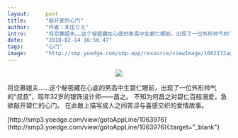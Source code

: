 ```yaml
---
layout:     post
title:      "敲开爱的心门"
author:     "作者：本庄りえ"
intro:      "将恋慕姐夫……这个秘密藏在心底的男高中生碧仁眼前，出现了一位外形帅气的“叔叔”，现年32岁的银饰设计师——昌之。  不知为何昌之对碧仁百般溺爱，急欲敲开碧仁的心门。  在此献上描写成人之间苦涩与喜感交织的爱情故事。"
date:       "2018-02-14 16:56:47"
tags:       "心门"
image:      "http://smp.yoedge.com/smp-app/resource/viewImage/1002172appline.png"
---
```

<div style="text-align: center">
<p><img src="http://smp.yoedge.com/smp-app/resource/viewImage/1002172appline.png"/></p>
</div>
<p class="post-meta">
<span>将恋慕姐夫……这个秘密藏在心底的男高中生碧仁眼前，出现了一位外形帅气的“叔叔”，现年32岁的银饰设计师——昌之。  不知为何昌之对碧仁百般溺爱，急欲敲开碧仁的心门。  在此献上描写成人之间苦涩与喜感交织的爱情故事。</span>
</p>
[http://smp3.yoedge.com/view/gotoAppLine/1063976](http://smp3.yoedge.com/view/gotoAppLine/1063976){:target="_blank"}


